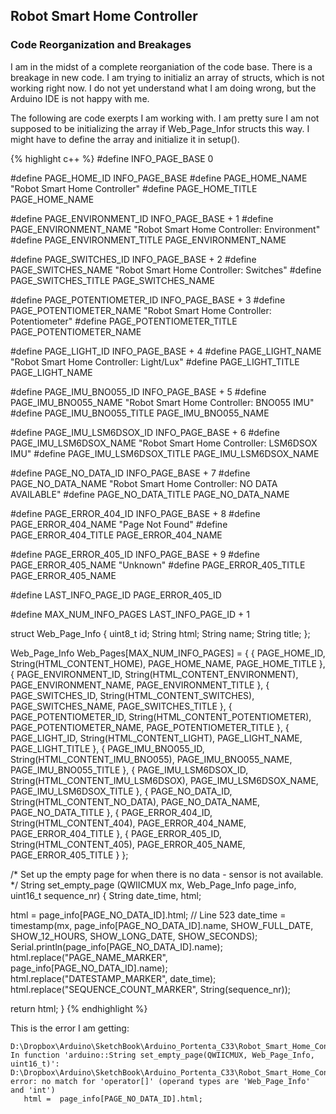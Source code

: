 ## Robot Smart Home Controller
### Code Reorganization and Breakages

I am in the midst of a complete reorganiation of the code base. There is a breakage in new code. I am trying to
initializ an array of structs, which is not working right now. I do not yet understand what I am doing wrong,
but the Arduino IDE is not happy with me.

The following are code exerpts I am working with. I am pretty sure I am not supposed to be initializing the
array if Web_Page_Infor structs this way. I might have to define the array and initialize it in setup().

{% highlight c++ %}
#define INFO_PAGE_BASE                0

#define PAGE_HOME_ID                  INFO_PAGE_BASE
#define PAGE_HOME_NAME                "Robot Smart Home Controller"
#define PAGE_HOME_TITLE               PAGE_HOME_NAME

#define PAGE_ENVIRONMENT_ID           INFO_PAGE_BASE + 1
#define PAGE_ENVIRONMENT_NAME         "Robot Smart Home Controller: Environment"
#define PAGE_ENVIRONMENT_TITLE        PAGE_ENVIRONMENT_NAME

#define PAGE_SWITCHES_ID              INFO_PAGE_BASE + 2
#define PAGE_SWITCHES_NAME            "Robot Smart Home Controller: Switches"
#define PAGE_SWITCHES_TITLE           PAGE_SWITCHES_NAME

#define PAGE_POTENTIOMETER_ID         INFO_PAGE_BASE + 3
#define PAGE_POTENTIOMETER_NAME       "Robot Smart Home Controller: Potentiometer"
#define PAGE_POTENTIOMETER_TITLE      PAGE_POTENTIOMETER_NAME

#define PAGE_LIGHT_ID                 INFO_PAGE_BASE + 4
#define PAGE_LIGHT_NAME               "Robot Smart Home Controller: Light/Lux"
#define PAGE_LIGHT_TITLE              PAGE_LIGHT_NAME

#define PAGE_IMU_BNO055_ID            INFO_PAGE_BASE + 5
#define PAGE_IMU_BNO055_NAME          "Robot Smart Home Controller: BNO055 IMU"
#define PAGE_IMU_BNO055_TITLE         PAGE_IMU_BNO055_NAME

#define PAGE_IMU_LSM6DSOX_ID          INFO_PAGE_BASE + 6
#define PAGE_IMU_LSM6DSOX_NAME        "Robot Smart Home Controller: LSM6DSOX IMU"
#define PAGE_IMU_LSM6DSOX_TITLE       PAGE_IMU_LSM6DSOX_NAME

#define PAGE_NO_DATA_ID               INFO_PAGE_BASE + 7
#define PAGE_NO_DATA_NAME             "Robot Smart Home Controller: NO DATA AVAILABLE"
#define PAGE_NO_DATA_TITLE            PAGE_NO_DATA_NAME

#define PAGE_ERROR_404_ID             INFO_PAGE_BASE + 8
#define PAGE_ERROR_404_NAME           "Page Not Found"
#define PAGE_ERROR_404_TITLE          PAGE_ERROR_404_NAME

#define PAGE_ERROR_405_ID             INFO_PAGE_BASE + 9
#define PAGE_ERROR_405_NAME           "Unknown"
#define PAGE_ERROR_405_TITLE          PAGE_ERROR_405_NAME

#define LAST_INFO_PAGE_ID             PAGE_ERROR_405_ID

#define MAX_NUM_INFO_PAGES            LAST_INFO_PAGE_ID + 1

struct Web_Page_Info {
  uint8_t id;
  String html;
  String name;
  String title;
};

Web_Page_Info Web_Pages[MAX_NUM_INFO_PAGES] = {
  { PAGE_HOME_ID, String(HTML_CONTENT_HOME), PAGE_HOME_NAME, PAGE_HOME_TITLE },
  { PAGE_ENVIRONMENT_ID, String(HTML_CONTENT_ENVIRONMENT), PAGE_ENVIRONMENT_NAME, PAGE_ENVIRONMENT_TITLE },
  { PAGE_SWITCHES_ID, String(HTML_CONTENT_SWITCHES), PAGE_SWITCHES_NAME, PAGE_SWITCHES_TITLE },
  { PAGE_POTENTIOMETER_ID, String(HTML_CONTENT_POTENTIOMETER), PAGE_POTENTIOMETER_NAME, PAGE_POTENTIOMETER_TITLE },
  { PAGE_LIGHT_ID, String(HTML_CONTENT_LIGHT), PAGE_LIGHT_NAME, PAGE_LIGHT_TITLE },
  { PAGE_IMU_BNO055_ID, String(HTML_CONTENT_IMU_BNO055), PAGE_IMU_BNO055_NAME, PAGE_IMU_BNO055_TITLE },
  { PAGE_IMU_LSM6DSOX_ID, String(HTML_CONTENT_IMU_LSM6DSOX), PAGE_IMU_LSM6DSOX_NAME, PAGE_IMU_LSM6DSOX_TITLE },
  { PAGE_NO_DATA_ID, String(HTML_CONTENT_NO_DATA), PAGE_NO_DATA_NAME, PAGE_NO_DATA_TITLE },
  { PAGE_ERROR_404_ID, String(HTML_CONTENT_404), PAGE_ERROR_404_NAME, PAGE_ERROR_404_TITLE },
  { PAGE_ERROR_405_ID, String(HTML_CONTENT_405), PAGE_ERROR_405_NAME, PAGE_ERROR_405_TITLE }
};

/*
  Set up the empty page for when there is no data - sensor is not
    available.
*/
String set_empty_page (QWIICMUX mx, Web_Page_Info page_info, uint16_t sequence_nr) {
  String date_time, html;

  html =  page_info[PAGE_NO_DATA_ID].html;    // Line 523
  date_time = timestamp(mx, page_info[PAGE_NO_DATA_ID].name, SHOW_FULL_DATE, SHOW_12_HOURS, SHOW_LONG_DATE, SHOW_SECONDS);
  Serial.println(page_info[PAGE_NO_DATA_ID].name);
  html.replace("PAGE_NAME_MARKER", page_info[PAGE_NO_DATA_ID].name);
  html.replace("DATESTAMP_MARKER", date_time);
  html.replace("SEQUENCE_COUNT_MARKER", String(sequence_nr));

  return html;
}
{% endhighlight %}

This is the error I am getting:

```
D:\Dropbox\Arduino\SketchBook\Arduino_Portenta_C33\Robot_Smart_Home_Controller\Robot_Controller_Split_Code_V070\Robot_Controller_Split_Code_V070.ino: In function 'arduino::String set_empty_page(QWIICMUX, Web_Page_Info, uint16_t)':
D:\Dropbox\Arduino\SketchBook\Arduino_Portenta_C33\Robot_Smart_Home_Controller\Robot_Controller_Split_Code_V070\Robot_Controller_Split_Code_V070.ino:523:20: error: no match for 'operator[]' (operand types are 'Web_Page_Info' and 'int')
   html =  page_info[PAGE_NO_DATA_ID].html;
```
